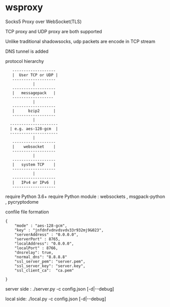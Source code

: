 # wsproxy
Socks5 Proxy over WebSocket(TLS)


TCP proxy and UDP proxy are both supported

Unlike traditional shadowsocks, udp packets are encode in TCP stream 

DNS tunnel is added

protocol hierarchy
        
       -------------------
       |  User TCP or UDP |
       -------------------
                |
       -------------------
       |   messagepack   |
       ------------------
                |
       -------------------
       |      bzip2      |
       -------------------
                |
      ---------------------
      | e.g. aes-128-gcm  |
      ---------------------
                |
       -------------------
       |    websocket    |
       -------------------
                |
       -------------------
       |   system TCP    |
       -------------------
                |
       -------------------
       |   IPv4 or IPv6  |
       -------------------


require Python 3.6+
require Python module : websockets , msgpack-python , pycryptodome


confile file formation

        
    {
        "mode" : "aes-128-gcm",
        "key" : "jnfdnfvdnvdsvdv33r932mj9&023",
        "serverAddress" : "0.0.0.0",
        "serverPort" : 8765,
        "localAddress": "0.0.0.0",
        "localPort" : 8766,
        "dnsrelay": true,
        "normal_dns": "8.8.8.8"
        "ssl_server_pem": "server.pem",
	    "ssl_server_key": "server.key",
	    "ssl_client_ca":  "ca.pem"
    
    }


server side :
    ./server.py -c config.json [-d|--debug]

local side:
    ./local.py -c config.json  [-d|--debug]